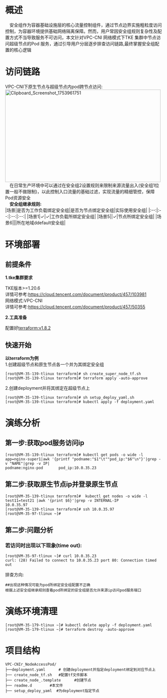# 概述
&emsp;安全组作为容器基础设施层的核心流量控制组件，通过节点边界实施粗粒度访问控制，为容器环境提供基础网络隔离保障。然而，用户常因安全组规则复杂性及配置方式不当导致服务不可访问，本文针对VPC-CNI 网络模式下TKE 集群中节点访问超级节点的Pod 服务，通过引导用户分层逐步排查访问链路,最终掌握安全组配置的核心逻辑


# 访问链路
VPC-CNI下原生节点与超级节点内pod跨节点访问:<br>
[<img width="500" height="297" alt="Clipboard_Screenshot_1753961751" src="https://github.com/user-attachments/assets/93f8d1fc-cd20-408d-9a7b-8af380fb9a8e" />
](https://github.com/aliantli/sg_playbook_1/blob/66d364b590e719358ba8d4bfec522e7a359016f9/playbook/VPC_Super_NodeAccessPod/image/flowchart2.md)
 <br>&emsp;在日常生产环境中可以通过在安全组2设置规则来限制来源流量出入(安全组1位置一般不做限制)，以此控制入口流量的基础过滤，实现流量的精细管控，保障Pod资源安全
<br>**&emsp;安全组继承规则:**<br>
|场景|是否为工作负载绑定安全组|是否为节点绑定安全组|实际使用安全组|
|:--:|:--:|:--:|:--:|
|场景1|✓|✓|工作负载所绑定安全组|
|场景5||✓|节点所绑定安全组|
|场景6|||所在地域ddefault安全组|
# 环境部署
## 前提条件
**1.tke集群要求**

TKE版本>=1.20.6
<br>详情可参考:https://cloud.tencent.com/document/product/457/103981<br>
网络模式:VPC-CNI<br>
详情可参考:https://cloud.tencent.com/document/product/457/50355

**2.工具准备**

配置好[terraform:v1.8.2](https://developer.hashicorp.com/terraform)
## 快速开始
**以terraform为例**<br>
 1.创建超级节点和原生节点各一个并为其绑定安全组
```
[root@VM-35-139-tlinux terraform]# sh create_super_node_tf.sh 
[root@VM-35-139-tlinux terraform]# terraform apply -auto-approve
```
 2.创建deployment并将其绑定在超级节点上
```
[root@VM-35-139-tlinux terraform]# sh setup_deploy_yaml.sh
[root@VM-35-139-tlinux terraform]# kubectl apply -f deployment.yaml
```

# 演练分析
## 第一步:获取pod服务访问ip
```
[root@VM-35-139-tlinux terraform]# kubectl get pods -o wide -l app=nginx-super1|awk '{printf "podname:"$1"\t""pod_ip:"$6"\n"}'|grep -v "NAME"|grep -v IP|
podname:nginx-pod       pod_ip:10.0.35.23
```
## 第二步:获取原生节点ip并登录原生节点
```
[root@VM-35-139-tlinux terraform]#  kubectl get nodes -o wide -l test11=test21 |awk '{print $6}'|grep -v INTERNAL-IP
10.0.35.97
[root@VM-35-139-tlinux terraform]# ssh 10.0.35.97
[root@VM-35-97-tlinux ~]#

```
## 第二步:问题分析
### 若访问时出现以下现象(time out):
```
[root@VM-35-97-tlinux ~]# curl 10.0.35.23
curl: (28) Failed to connect to 10.0.35.23 port 80: Connection timed out
```
排查方向:
```
##出现这种情况可能为pod所绑定安全组配置不正确
根据上述安全组继承规则查看pod所绑定的安全组是否允许来源ip访问pod服务端口
```
# 演练环境清理
```
[root@VM-35-179-tlinux ~]# kubectl delete apply -f deployment.yaml
[root@VM-35-179-tlinux ~]# terraform destroy -auto-approve
```
# 项目结构
```
VPC-CNIr_NodeAccessPod/  
├──deployment.yaml      # 创建deployment并指定deployment绑定到对应节点上
├── create_node_tf.sh   #配置tf文件脚本
├── create_node_.template      #创建节点
├── readme.d        #本文件
├── setup_deploy_yaml  #为deployment指定节点
```


